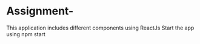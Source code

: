 # Assignment-
This application includes different components  using ReactJs 
Start the app using npm start
